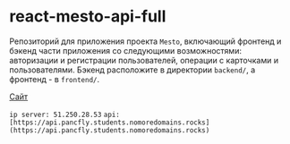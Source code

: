 # react-mesto-api-full
Репозиторий для приложения проекта `Mesto`, включающий фронтенд и бэкенд части приложения со следующими возможностями: авторизации и регистрации пользователей, операции с карточками и пользователями. Бэкенд расположите в директории `backend/`, а фронтенд - в `frontend/`. 
  
[Сайт](https://pancfly.student.nomoredomains.rocks/sign-in)

`ip server: 51.250.28.53`
`api: [https://api.pancfly.students.nomoredomains.rocks] (https://api.pancfly.students.nomoredomains.rocks)`
